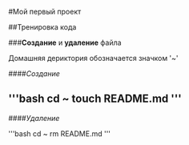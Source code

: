 #Мой первый проект


##Тренировка кода


###**Создание** и **удаление** файла


Домашняя дериктория обозначается значком '~'


####_Создание_


'''bash
cd ~
touch README.md
'''
----


####_Удаление_


'''bash
cd ~
rm README.md
'''